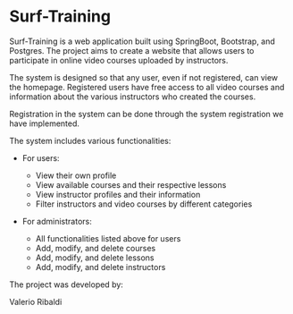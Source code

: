 # Surf-Training

Surf-Training is a web application built using SpringBoot, Bootstrap, and Postgres. The project aims to create a website that allows users to participate in online video courses uploaded by instructors.

The system is designed so that any user, even if not registered, can view the homepage. Registered users have free access to all video courses and information about the various instructors who created the courses.

Registration in the system can be done through the system registration we have implemented.

The system includes various functionalities:

- For users:
  - View their own profile
  - View available courses and their respective lessons
  - View instructor profiles and their information
  - Filter instructors and video courses by different categories

- For administrators:
  - All functionalities listed above for users
  - Add, modify, and delete courses
  - Add, modify, and delete lessons
  - Add, modify, and delete instructors

The project was developed by:

Valerio Ribaldi
